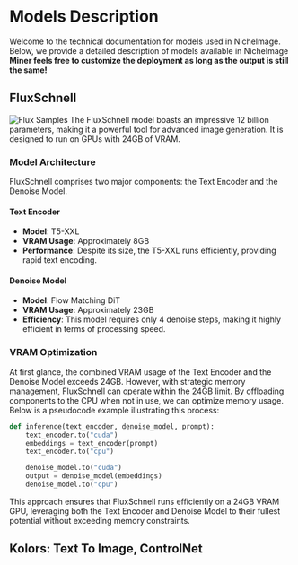 # Models Description
Welcome to the technical documentation for models used in NicheImage. Below, we provide a detailed description of models available in NicheImage
**Miner feels free to customize the deployment as long as the output is still the same!**
## FluxSchnell
![Flux Samples](/assets/images/flux-1.png)
The FluxSchnell model boasts an impressive 12 billion parameters, making it a powerful tool for advanced image generation. It is designed to run on GPUs with 24GB of VRAM.

### Model Architecture
FluxSchnell comprises two major components: the Text Encoder and the Denoise Model.

#### Text Encoder
- **Model**: T5-XXL
- **VRAM Usage**: Approximately 8GB
- **Performance**: Despite its size, the T5-XXL runs efficiently, providing rapid text encoding.

#### Denoise Model
- **Model**: Flow Matching DiT
- **VRAM Usage**: Approximately 23GB
- **Efficiency**: This model requires only 4 denoise steps, making it highly efficient in terms of processing speed.

### VRAM Optimization
At first glance, the combined VRAM usage of the Text Encoder and the Denoise Model exceeds 24GB. However, with strategic memory management, FluxSchnell can operate within the 24GB limit. By offloading components to the CPU when not in use, we can optimize memory usage. Below is a pseudocode example illustrating this process:

```python
def inference(text_encoder, denoise_model, prompt):
    text_encoder.to("cuda")
    embeddings = text_encoder(prompt)
    text_encoder.to("cpu")

    denoise_model.to("cuda")
    output = denoise_model(embeddings)
    denoise_model.to("cpu")
```

This approach ensures that FluxSchnell runs efficiently on a 24GB VRAM GPU, leveraging both the Text Encoder and Denoise Model to their fullest potential without exceeding memory constraints.


## Kolors: Text To Image, ControlNet
